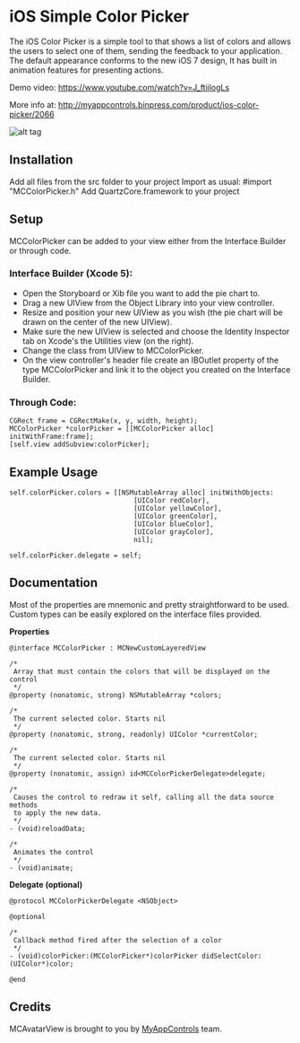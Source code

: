 # iOS Simple Color Picker
The iOS Color Picker is a simple tool to that shows a list of colors and allows the users to select one of them, sending the feedback to your application. The default appearance conforms to the new iOS 7 design, It has built in animation features for presenting actions. 

Demo video: https://www.youtube.com/watch?v=J_ftiilogLs

More info at: http://myappcontrols.binpress.com/product/ios-color-picker/2066

![alt tag](http://myappcontrols.binpress.com/images/stores/store30934/captura-de-tela-2014-02-03-às-11.48.49-am.png)

## Installation

Add all files from the src folder to your project
Import as usual: #import "MCColorPicker.h"
Add QuartzCore.framework to your project

## Setup

MCColorPicker can be added to your view either from the Interface Builder or through code.

### Interface Builder (Xcode 5):

* Open the Storyboard or Xib file you want to add the pie chart to.
* Drag a new UIView from the Object Library into your view controller.
* Resize and position your new UIView as you wish (the pie chart will be drawn on the center of the new UIView).
* Make sure the new UIView is selected and choose the Identity Inspector tab on Xcode's the Utilities view (on the right).
* Change the class from UIView to MCColorPicker.
* On the view controller's header file create an IBOutlet property of the type MCColorPicker and link it to the object you created on the Interface Builder.

### Through Code:
```
CGRect frame = CGRectMake(x, y, width, height);
MCColorPicker *colorPicker = [[MCColorPicker alloc] initWithFrame:frame];
[self.view addSubview:colorPicker];
```

## Example Usage
```
self.colorPicker.colors = [[NSMutableArray alloc] initWithObjects:
                               [UIColor redColor],
                               [UIColor yellowColor],
                               [UIColor greenColor],
                               [UIColor blueColor],
                               [UIColor grayColor],
                               nil];

self.colorPicker.delegate = self;
```

## Documentation

Most of the properties are mnemonic and pretty straightforward to be used. Custom types can be easily explored on the interface files provided. 

**Properties**    

    @interface MCColorPicker : MCNewCustomLayeredView
    
    /*
     Array that must contain the colors that will be displayed on the control
     */
    @property (nonatomic, strong) NSMutableArray *colors;
    
    /*
     The current selected color. Starts nil
     */
    @property (nonatomic, strong, readonly) UIColor *currentColor;
    
    /*
     The current selected color. Starts nil
     */
    @property (nonatomic, assign) id<MCColorPickerDelegate>delegate;

    /*
     Causes the control to redraw it self, calling all the data source methods
     to apply the new data.
     */
    - (void)reloadData;
    
    /*
     Animates the control
     */
    - (void)animate;

**Delegate (optional)**

    @protocol MCColorPickerDelegate <NSObject>
    
    @optional
    
    /*
     Callback method fired after the selection of a color
     */
    - (void)colorPicker:(MCColorPicker*)colorPicker didSelectColor:(UIColor*)color;
    
    @end

## Credits
MCAvatarView is brought to you by [MyAppControls](http://www.binpress.com/profile/myappcontrols/30934) team.
